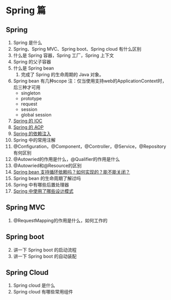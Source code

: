 # Spring 篇

## Spring

1. Spring 是什么
2. Spring、Spring MVC、Spring boot、Spring cloud 有什么区别
3. 什么是 Spring 容器，Spring 工厂，Spring 上下文
4. Spring 的父子容器
5. 什么是 Spring bean
   1. 完成了 Spring 的生命周期的 Java 对象。
6. Spring bean 有几种scope
   注：仅当使用支持web的ApplicationContext时，后三种才可用
   * singleton
   * prototype
   * request
   * session
   * global session
7. [Spring 的 IOC](../spring/spring-ioc.md)
8. [Spring 的 AOP](../spring/spring-aop.md)
9. [Spring 的依赖注入](../spring/spring-di.md)
10. Spring 中的常用注解
11. @Configuration，@Component，@Controller，@Service，@Repository 有何区别
12. @Autowried的作用是什么，@Qualifier的作用是什么
13. @Autowried和@Resource的区别
14. [Spring bean 支持循环依赖吗？如何实现的？能不能关闭？](../spring/spring-bean-circular-dependency.md)
15. Spring bean 的生命周期了解过吗
16. Spring 中有哪些后置处理器
17. [Spring 中使用了哪些设计模式](../spring/spring-design-patterns.md)

## Spring MVC

1. @RequestMapping的作用是什么，如何工作的

## Spring boot

2. 讲一下 Spring boot 的启动流程
3. 讲一下 Spring boot 的自动装配

## Spring Cloud

1. Spring cloud 是什么
2. Spring cloud 有哪些常用组件

